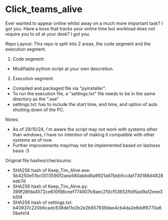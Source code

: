 # Click_teams_alive
Ever wanted to appear online whilst away on a much more important task? I got you.
Have a boss that tracks your online time but workload does not require you to sit at your desk? I got you.


Repo Layout:
This repo is split into 2 areas, the code segment and the execution segment.

1. Code segment:
- Modifiable python script at your own descretion.

2. Execution segment:
- Compiled and packaged file via "pyinstaller". 
- To run the execution file, a "settings.txt" file needs to be in the same directory as the ".exe"
- settings.txt: has to include the start time, end time, and option of auto shutting down of the PC.

Notes:
- As of 29/10/24, I'm aware the script may not work with systems other than windows, I have no intention of making it compatible with other systems as of now.
- Further improvements may/may not be implemented based on laziness basis :3


Original file hashes/checksums:
- SHA256 hash of Keep_Tim_Alive.exe:  5b4250e51bc0513590f2aea580abbd8a9921a97bbbfccdaf730188d4828eeb7d
- SHA256 hash of Keep_Tim_Alive.py:   399f28fda4572ce610f98ceef774907b9aec210cf53652fb95ad9a12eee3b5f4
- SHA256 hash of settings.txt:        b40937c220b6cadc838de11e2b2e2b657939dae4cb4da2e6ddf6770a60befe14
